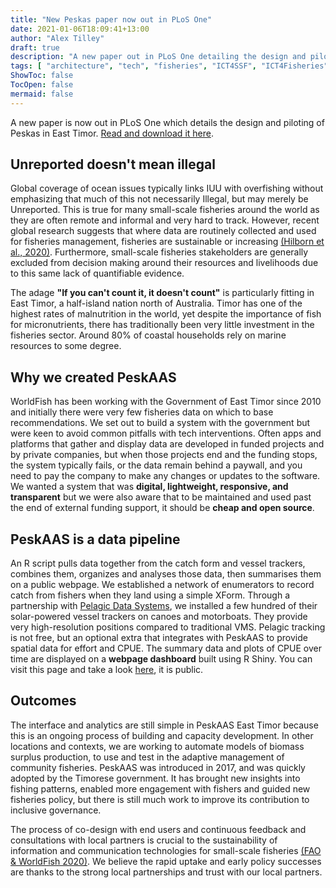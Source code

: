 ```yaml
---
title: "New Peskas paper now out in PLoS One"
date: 2021-01-06T18:09:41+13:00
author: "Alex Tilley"
draft: true
description: "A new paper out in PLoS One detailing the design and piloting of the PeskAAS fisheries monitoring system"
tags: [ "architecture", "tech", "fisheries", "ICT4SSF", "ICT4Fisheries" ] 
ShowToc: false 
TocOpen: false 
mermaid: false
---
```


A new paper is now out in PLoS One which details the design and piloting of Peskas in East Timor. [Read and download it here](https://journals.plos.org/plosone/article?id=10.1371/journal.pone.0234760).

<h2>Unreported doesn't mean illegal</h2>

Global coverage of ocean issues typically links IUU with overfishing without emphasizing that much of this not necessarily Illegal, but may merely be Unreported. This is true for many small-scale fisheries around the world as they are often remote and informal and very hard to track. However, recent global research suggests that where data are routinely collected and used for fisheries management, fisheries are sustainable or increasing [(Hilborn et al., 2020)](https://www.pnas.org/content/117/4/2218). Furthermore, small-scale fisheries stakeholders are generally excluded from decision making around their resources and livelihoods due to this same lack of quantifiable evidence.

The adage **"If you can't count it, it doesn't count"** is particularly fitting in East Timor, a half-island nation north of Australia. 
Timor has one of the highest rates of malnutrition in the world, yet despite the importance of fish for micronutrients, there has traditionally been very little investment in the fisheries sector. Around 80% of coastal households rely on marine resources to some degree. 

<h2>Why we created PeskAAS</h2>

WorldFish has been working with the Government of East Timor since 2010 and initially there were very few fisheries data on which to base recommendations. We set out to build a system with the government but were keen to avoid common pitfalls with tech interventions. Often apps and platforms that gather and display data are developed in funded projects and by private companies, but when those projects end and the funding stops, the system typically fails, or the data remain behind a paywall, and you need to pay the company to make any changes or updates to the software. We wanted a system that was **digital, lightweight, responsive, and transparent** but we were also aware that to be maintained and used past the end of external funding support,  it should be **cheap and open source**.

<h2>PeskAAS is a data pipeline</h2> 

An R script pulls data together from the catch form and vessel trackers, combines them, organizes and analyses those data, then summarises them on a public webpage. We established a network of enumerators to record catch from fishers when they land using a simple XForm. Through a partnership with [Pelagic Data Systems](www.pelagicdata.com), we installed a few hundred of their solar-powered vessel trackers on canoes and motorboats. They provide very high-resolution positions compared to traditional VMS. 
Pelagic tracking is not free, but an optional extra that integrates with PeskAAS to provide spatial data for effort and CPUE. 
The summary data and plots of CPUE over time are displayed on a **webpage dashboard** built using R Shiny. You can visit this page and take a look [here](https://worldfish.shinyapps.io/peskAAS/), it is public. 

<h2>Outcomes</h2>

The interface and analytics are still simple in PeskAAS East Timor because this is an ongoing process of building and capacity development. In other locations and contexts, we are working to automate models of biomass surplus production, to use and test in the adaptive management of community fisheries. PeskAAS was introduced in 2017, and was quickly adopted by the Timorese government. It has brought new insights into fishing patterns, enabled more engagement with fishers and guided new fisheries policy, but there is still much work to improve its contribution to inclusive governance.

The process of co-design with end users and continuous feedback and consultations with local partners is crucial to the sustainability of information and communication technologies for small-scale fisheries [(FAO & WorldFish 2020)](http://www.fao.org/documents/card/en/c/cb2030en). We believe the rapid uptake and early policy successes are thanks to the strong local partnerships and trust with our local partners. 
